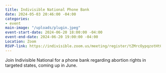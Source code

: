 ```yaml
---
title: Indivisible National Phone Bank
date: 2024-05-03 20:46:00 -04:00
categories:
- event
main-image: "/uploads/plugin.jpeg"
event-start-date: 2024-06-20 18:00:00 -04:00
event-end-date: 2024-06-20 19:00:00 -04:00
Location: Zoom
RSVP-link: https://indivisible.zoom.us/meeting/register/tZMrcOypqzotHtGxxS0RaaaIKORGHTVxlaah#/registration
---
```


Join Indivisible National for a phone bank regarding abortion rights in targeted states, coming up in June. 

 